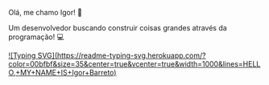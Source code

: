 Olá, me chamo Igor! 👋

Um desenvolvedor buscando construir coisas grandes através da programação! 💻

[![Typing SVG](https://readme-typing-svg.herokuapp.com/?
color=00bfbf&size=35&center=true&vcenter=true&width=1000&lines=HELLO,+MY+NAME+IS+Igor+Barreto)](https://git.io-typing-svg)
